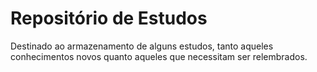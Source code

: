 # Repositório de Estudos
Destinado ao armazenamento de alguns estudos, tanto aqueles conhecimentos novos quanto aqueles que necessitam ser relembrados.
